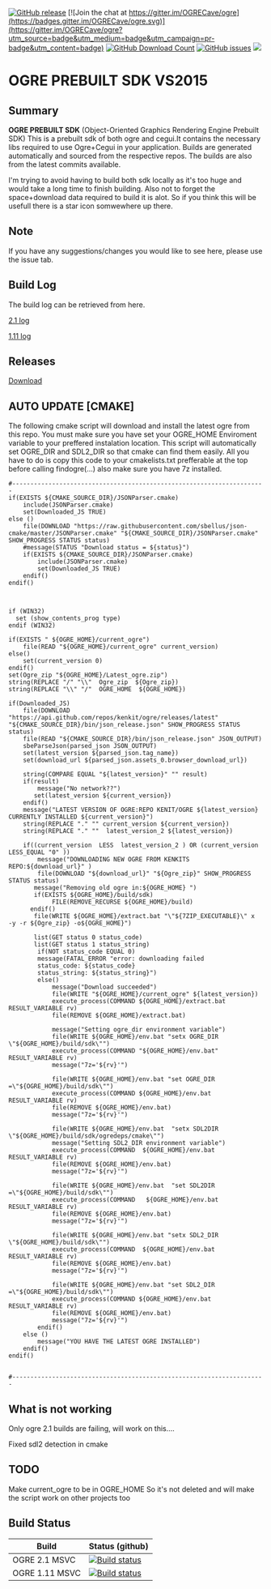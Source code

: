 [![GitHub release](https://img.shields.io/github/release/kenkit/ogre.svg)]()
[![Join the chat at https://gitter.im/OGRECave/ogre](https://badges.gitter.im/OGRECave/ogre.svg)](https://gitter.im/OGRECave/ogre?utm_source=badge&utm_medium=badge&utm_campaign=pr-badge&utm_content=badge)
[![GitHub Download Count](https://github-basic-badges.herokuapp.com/downloads/kenkit/ogre/total.svg)](https://github.com/kenkit/ogre/releases)
[![GitHub issues](https://img.shields.io/github/issues-raw/kenkit/ogre.svg)]()
![](Docs/ogre-logo-wetfloor.gif)


# OGRE PREBUILT SDK VS2015
## Summary
**OGRE PREBUILT SDK**
(Object-Oriented Graphics Rendering Engine Prebuilt SDK) 
This is a prebuilt sdk of both ogre and cegui.It contains the necessary libs required to use Ogre+Cegui in your application. 
Builds are generated automatically and sourced from the respective repos.
The builds are also from the latest commits available.

I'm trying to avoid having to build both sdk locally as it's too huge and would take a long time to finish building.
Also not to forget the space+download data required to build it is alot.
So if you think this will be usefull there is a star icon somwewhere up there.

## Note
If you have any suggestions/changes you would like to see here, please use the issue tab.

## Build Log
The build log can be retrieved from here.

[2.1  log](https://ci.appveyor.com/project/kenkit/ogre-6fnyg?fullLog=true)

[1.11 log](https://ci.appveyor.com/project/kenkit/ogre-mm8lb?fullLog=true)

## Releases
[Download](https://github.com/kenkit/ogre/releases)

## AUTO UPDATE [CMAKE]
The following cmake script will download and install the latest ogre from this repo.
You must make sure you have set your OGRE_HOME Enviroment variable to your preffered instalation location.
This script will automatically set OGRE_DIR and SDL2_DIR so that cmake can find them easily.
All you have to do is copy this code to your cmakelists.txt prefferable at the top before calling findogre(...) also make sure you have 7z installed.

```
#----------------------------------------------------------------------
if(EXISTS ${CMAKE_SOURCE_DIR}/JSONParser.cmake)
    include(JSONParser.cmake)
    set(Downloaded_JS TRUE)
else ()
    file(DOWNLOAD "https://raw.githubusercontent.com/sbellus/json-cmake/master/JSONParser.cmake" "${CMAKE_SOURCE_DIR}/JSONParser.cmake" SHOW_PROGRESS STATUS status)
    #message(STATUS "Download status = ${status}")
    if(EXISTS ${CMAKE_SOURCE_DIR}/JSONParser.cmake)
        include(JSONParser.cmake)
        set(Downloaded_JS TRUE)
    endif()
endif()



if (WIN32)
  set (show_contents_prog type)
endif (WIN32)

if(EXISTS " ${OGRE_HOME}/current_ogre")
    file(READ "${OGRE_HOME}/current_ogre" current_version)
else()
    set(current_version 0)
endif()
set(Ogre_zip "${OGRE_HOME}/Latest_ogre.zip")
string(REPLACE "/" "\\"  Ogre_zip  ${Ogre_zip})
string(REPLACE "\\" "/"  OGRE_HOME  ${OGRE_HOME})

if(Downloaded_JS)
    file(DOWNLOAD "https://api.github.com/repos/kenkit/ogre/releases/latest" "${CMAKE_SOURCE_DIR}/bin/json_release.json" SHOW_PROGRESS STATUS status)
    file(READ "${CMAKE_SOURCE_DIR}/bin/json_release.json" JSON_OUTPUT)
    sbeParseJson(parsed_json JSON_OUTPUT)
    set(latest_version ${parsed_json.tag_name})
    set(download_url ${parsed_json.assets_0.browser_download_url}) 

    string(COMPARE EQUAL "${latest_version}" "" result)
    if(result)
        message("No network??")  
       set(latest_version ${current_version})
    endif()
    message("LATEST VERSION OF OGRE:REPO KENIT/OGRE ${latest_version} CURRENTLY INSTALLED ${current_version}")
    string(REPLACE "." "" current_version ${current_version})
    string(REPLACE "." ""  latest_version_2 ${latest_version})
  
    if((current_version  LESS  latest_version_2 ) OR (current_version LESS_EQUAL "0" ))
        message("DOWNLOADING NEW OGRE FROM KENKITS REPO:${download_url}" )
        file(DOWNLOAD "${download_url}" "${Ogre_zip}" SHOW_PROGRESS STATUS status)
       message("Removing old ogre in:${OGRE_HOME} ")
       if(EXISTS ${OGRE_HOME}/build/sdk)
            FILE(REMOVE_RECURSE ${OGRE_HOME}/build)
      endif()
       file(WRITE ${OGRE_HOME}/extract.bat "\"${7ZIP_EXECUTABLE}\" x  -y -r ${Ogre_zip} -o${OGRE_HOME}")

       list(GET status 0 status_code)
       list(GET status 1 status_string)
        if(NOT status_code EQUAL 0)
        message(FATAL_ERROR "error: downloading failed
        status_code: ${status_code}
        status_string: ${status_string}")
        else()
            message("Download succeeded")
            file(WRITE "${OGRE_HOME}/current_ogre" ${latest_version})
            execute_process(COMMAND ${OGRE_HOME}/extract.bat RESULT_VARIABLE rv)
            file(REMOVE ${OGRE_HOME}/extract.bat)
            
            message("Setting ogre_dir environment variable")
            file(WRITE ${OGRE_HOME}/env.bat "setx OGRE_DIR \"${OGRE_HOME}/build/sdk\"")
            execute_process(COMMAND "${OGRE_HOME}/env.bat"  RESULT_VARIABLE rv)  
            message("7z='${rv}'")

            file(WRITE ${OGRE_HOME}/env.bat "set OGRE_DIR =\"${OGRE_HOME}/build/sdk\"")
            execute_process(COMMAND ${OGRE_HOME}/env.bat  RESULT_VARIABLE rv)
            file(REMOVE ${OGRE_HOME}/env.bat)
            message("7z='${rv}'")  

            file(WRITE ${OGRE_HOME}/env.bat  "setx SDL2DIR \"${OGRE_HOME}/build/sdk/ogredeps/cmake\"")
            message("Setting SDL2_DIR environment variable")
            execute_process(COMMAND  ${OGRE_HOME}/env.bat RESULT_VARIABLE rv) 
            file(REMOVE ${OGRE_HOME}/env.bat) 
            message("7z='${rv}'")

            file(WRITE ${OGRE_HOME}/env.bat  "set SDL2DIR =\"${OGRE_HOME}/build/sdk\"")
            execute_process(COMMAND   ${OGRE_HOME}/env.bat  RESULT_VARIABLE rv) 
            file(REMOVE ${OGRE_HOME}/env.bat) 
            message("7z='${rv}'")

            file(WRITE ${OGRE_HOME}/env.bat "setx SDL2_DIR \"${OGRE_HOME}/build/sdk\"")
            execute_process(COMMAND  ${OGRE_HOME}/env.bat  RESULT_VARIABLE rv) 
            file(REMOVE ${OGRE_HOME}/env.bat)
            message("7z='${rv}'") 

            file(WRITE ${OGRE_HOME}/env.bat "set SDL2_DIR =\"${OGRE_HOME}/build/sdk\"")
            execute_process(COMMAND ${OGRE_HOME}/env.bat  RESULT_VARIABLE rv)
            file(REMOVE ${OGRE_HOME}/env.bat)
            message("7z='${rv}'")  
        endif()     
    else ()
        message("YOU HAVE THE LATEST OGRE INSTALLED")
    endif()
endif()


#----------------------------------------------------------------------
```
## What is not working
Only ogre 2.1 builds are failing, will work on this....

Fixed sdl2 detection in cmake

## TODO
Make current_ogre to be in OGRE_HOME So it's not deleted and will make the script work on other projects too
## Build Status
| Build | Status (github) |
|-------|-----------------|
| OGRE 2.1 MSVC | [![Build status](https://ci.appveyor.com/api/projects/status/q4q8yqy7uad0utmd?svg=true)](https://ci.appveyor.com/project/kenkit/ogre-6fnyg)
| OGRE 1.11 MSVC | [![Build status](https://ci.appveyor.com/api/projects/status/s0l07pa1uo7coda2?svg=true)](https://ci.appveyor.com/project/kenkit/ogre-mm8lb)
